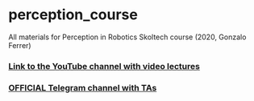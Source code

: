 # perception_course
All materials for Perception in Robotics Skoltech course (2020, Gonzalo Ferrer)

### [Link to the YouTube channel with video lectures](https://www.youtube.com/playlist?list=PLRXYrdEUvBoCwKsQHJzafQYb7Nut0S2bn)

### [OFFICIAL Telegram channel with TAs](https://t.me/perc_rob)



